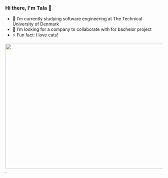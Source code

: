 ### Hi there, I'm Tala 👋
- 🌱 I’m currently studying software engineering at The Technical University of Denmark 
- 👯 I’m looking for a company to collaborate with for bachelor project 
- ⚡ Fun fact: I love cats! 

<!--
**talaaz/talaaz** is a ✨ _special_ ✨ repository because its `README.md` (this file) appears on your GitHub profile.

Here are some ideas to get you started:

- 🔭 I’m currently working on ...
- 🌱 I’m currently learning ...
- 👯 I’m looking to collaborate on ...
- 🤔 I’m looking for help with ...
- 💬 Ask me about ...
- 📫 How to reach me: ...
- 😄 Pronouns: ...
- ⚡ Fun fact: ...
-->
<img src="https://media.giphy.com/media/VbnUQpnihPSIgIXuZv/giphy.gif" width="700" height="400" />
.
